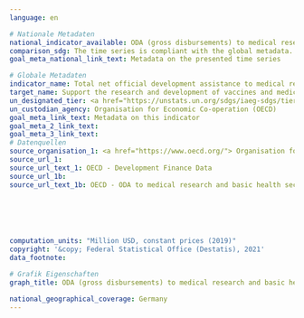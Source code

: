 ```yaml
---
language: en    

# Nationale Metadaten    
national_indicator_available: ODA (gross disbursements) to medical research and basic health sectors    
comparison_sdg: The time series is compliant with the global metadata.    
goal_meta_national_link_text: Metadata on the presented time series    

# Globale Metadaten    
indicator_name: Total net official development assistance to medical research and basic health sectors    
target_name: Support the research and development of vaccines and medicines for the communicable and non-communicable diseases that primarily affect developing countries, provide access to affordable essential medicines and vaccines, in accordance with the Doha Declaration on the TRIPS Agreement and Public Health, which affirms the right of developing countries to use to the full the provisions in the Agreement on Trade-Related Aspects of Intellectual Property Rights regarding flexibilities to protect public health, and, in particular, provide access to medicines for all    
un_designated_tier: <a href="https://unstats.un.org/sdgs/iaeg-sdgs/tier-classification/" title="Click here for more information on the UN tier classification."  target="_blank">Tier I</a>    
un_custodian_agency: Organisation for Economic Co-operation (OECD)    
goal_meta_link_text: Metadata on this indicator    
goal_meta_2_link_text:     
goal_meta_3_link_text:         
# Datenquellen
source_organisation_1: <a href="https://www.oecd.org/"> Organisation for Economic Co-operation and Development (OECD) </a>
source_url_1: 
source_url_text_1: OECD - Development Finance Data
source_url_1b: 
source_url_text_1b: OECD - ODA to medical research and basic health sectors





    
computation_units: "Million USD, constant prices (2019)"    
copyright: '&copy; Federal Statistical Office (Destatis), 2021'    
data_footnote:     

# Grafik Eigenschaften    
graph_title: ODA (gross disbursements) to medical research and basic health sectors    

national_geographical_coverage: Germany    
---
```


<span></span>